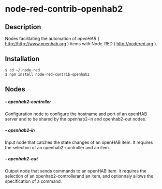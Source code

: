 # node-red-contrib-openhab2
## Description

Nodes facilitating the automation of *openHAB* ( <http://http://www.openhab.org> ) items with Node-RED ( <http://nodered.org> ).

## Installation

```
$ cd ~/.node-red
$ npm install node-red-contrib-openhab2
```

## Nodes

##### - openhab2-controller

Configuration node to configure the hostname and port of an openHAB server and to be shared by the openhab2-in and openhab2-out nodes.

##### - openhab2-in

Input node that catches the state changes of an openHAB item.
It requires the selection of an openhab2-controller and an item.

##### - openhab2-out

Output node that sends commands to an openHAB item.
It requires the selection of an openhab2-controllerand an item, and optionnaly allows the specification of a command.

